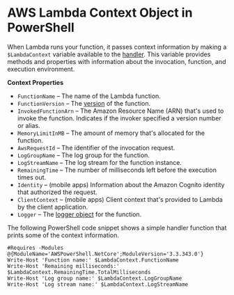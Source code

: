 # AWS Lambda Context Object in PowerShell<a name="powershell-context-object"></a>

When Lambda runs your function, it passes context information by making a `$LambdaContext` variable available to the [handler](powershell-programming-model-handler-types.md)\. This variable provides methods and properties with information about the invocation, function, and execution environment\.

**Context Properties**
+ `FunctionName` – The name of the Lambda function\.
+ `FunctionVersion` – The [version](versioning-aliases.md) of the function\.
+ `InvokedFunctionArn` – The Amazon Resource Name \(ARN\) that's used to invoke the function\. Indicates if the invoker specified a version number or alias\.
+ `MemoryLimitInMB` – The amount of memory that's allocated for the function\.
+ `AwsRequestId` – The identifier of the invocation request\.
+ `LogGroupName` – The log group for the function\.
+ `LogStreamName` – The log stream for the function instance\.
+ `RemainingTime` – The number of milliseconds left before the execution times out\.
+ `Identity` – \(mobile apps\) Information about the Amazon Cognito identity that authorized the request\.
+ `ClientContext` – \(mobile apps\) Client context that's provided to Lambda by the client application\.
+ `Logger` – The [logger object](powershell-logging.md) for the function\.

The following PowerShell code snippet shows a simple handler function that prints some of the context information\. 

```
#Requires -Modules @{ModuleName='AWSPowerShell.NetCore';ModuleVersion='3.3.343.0'}
Write-Host 'Function name:' $LambdaContext.FunctionName
Write-Host 'Remaining milliseconds:' $LambdaContext.RemainingTime.TotalMilliseconds
Write-Host 'Log group name:' $LambdaContext.LogGroupName
Write-Host 'Log stream name:' $LambdaContext.LogStreamName
```